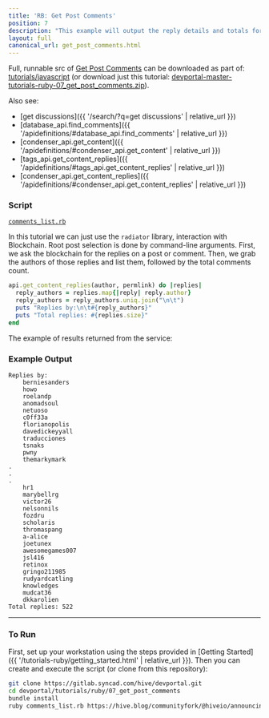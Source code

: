 ```yaml
---
title: 'RB: Get Post Comments'
position: 7
description: "This example will output the reply details and totals for the post/comment passed as an argument to the script."
layout: full
canonical_url: get_post_comments.html
---
```

Full, runnable src of [Get Post Comments](https://gitlab.syncad.com/hive/devportal/-/tree/master/tutorials/ruby/07_get_post_comments) can be downloaded as part of: [tutorials/javascript](https://gitlab.syncad.com/hive/devportal/-/tree/master/tutorials/ruby) (or download just this tutorial: [devportal-master-tutorials-ruby-07_get_post_comments.zip](https://gitlab.syncad.com/hive/devportal/-/archive/master/devportal-master.zip?path=tutorials/ruby/07_get_post_comments)).

Also see:
* [get discussions]({{ '/search/?q=get discussions' | relative_url }})
* [database_api.find_comments]({{ '/apidefinitions/#database_api.find_comments' | relative_url }})
* [condenser_api.get_content]({{ '/apidefinitions/#condenser_api.get_content' | relative_url }})
* [tags_api.get_content_replies]({{ '/apidefinitions/#tags_api.get_content_replies' | relative_url }})
* [condenser_api.get_content_replies]({{ '/apidefinitions/#condenser_api.get_content_replies' | relative_url }})

### Script

[`comments_list.rb`](https://gitlab.syncad.com/hive/devportal/-/blob/master/tutorials/ruby/07_get_post_comments/comments_list.rb)

In this tutorial we can just use the `radiator` library, interaction with Blockchain.  Root post selection is done by command-line arguments.  First, we ask the blockchain for the replies on a post or comment.  Then, we grab the authors of those replies and list them, followed by the total comments count.

```ruby
api.get_content_replies(author, permlink) do |replies|
  reply_authors = replies.map{|reply| reply.author}
  reply_authors = reply_authors.uniq.join("\n\t")
  puts "Replies by:\n\t#{reply_authors}"
  puts "Total replies: #{replies.size}"
end
```

The example of results returned from the service:

### Example Output

```
Replies by:
	berniesanders
	howo
	roelandp
	anomadsoul
	netuoso
	c0ff33a
	florianopolis
	davedickeyyall
	traducciones
	tsnaks
	pwny
	themarkymark
.
.
.
	hr1
	marybellrg
	victor26
	nelsonnils
	fozdru
	scholaris
	thromaspang
	a-alice
	joetunex
	awesomegames007
	jsl416
	retinox
	gringo211985
	rudyardcatling
	knowledges
	mudcat36
	dkkarolien
Total replies: 522
```

---

### To Run

First, set up your workstation using the steps provided in [Getting Started]({{ '/tutorials-ruby/getting_started.html' | relative_url }}).  Then you can create and execute the script (or clone from this repository):

```bash
git clone https://gitlab.syncad.com/hive/devportal.git
cd devportal/tutorials/ruby/07_get_post_comments
bundle install
ruby comments_list.rb https://hive.blog/communityfork/@hiveio/announcing-the-launch-of-hive-blockchain
```
